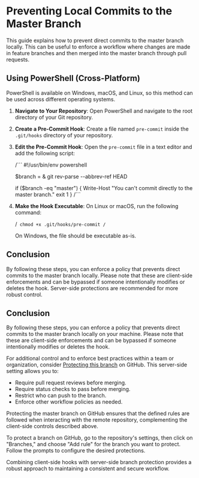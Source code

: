 # Preventing Local Commits to the Master Branch

This guide explains how to prevent direct commits to the master branch locally. This can be useful to enforce a workflow where changes are made in feature branches and then merged into the master branch through pull requests.

## Using PowerShell (Cross-Platform)

PowerShell is available on Windows, macOS, and Linux, so this method can be used across different operating systems.

1. **Navigate to Your Repository**: Open PowerShell and navigate to the root directory of your Git repository.

2. **Create a Pre-Commit Hook**: Create a file named `pre-commit` inside the `.git/hooks` directory of your repository.

3. **Edit the Pre-Commit Hook**: Open the `pre-commit` file in a text editor and add the following script:

   /```
   #!/usr/bin/env powershell

   $branch = & git rev-parse --abbrev-ref HEAD

   if ($branch -eq "master") {
       Write-Host "You can't commit directly to the master branch."
       exit 1
   }
   /```

4. **Make the Hook Executable**: On Linux or macOS, run the following command:

   /```
   chmod +x .git/hooks/pre-commit
   /```

   On Windows, the file should be executable as-is.

## Conclusion

By following these steps, you can enforce a policy that prevents direct commits to the master branch locally. Please note that these are client-side enforcements and can be bypassed if someone intentionally modifies or deletes the hook. Server-side protections are recommended for more robust control.


## Conclusion

By following these steps, you can enforce a policy that prevents direct commits to the master branch locally on your machine. Please note that these are client-side enforcements and can be bypassed if someone intentionally modifies or deletes the hook.

For additional control and to enforce best practices within a team or organization, consider [Protecting this branch](https://docs.github.com/en/repositories/configuring-branches-and-merges-in-your-repository/managing-protected-branches/about-protected-branches) on GitHub. This server-side setting allows you to:

- Require pull request reviews before merging.
- Require status checks to pass before merging.
- Restrict who can push to the branch.
- Enforce other workflow policies as needed.

Protecting the master branch on GitHub ensures that the defined rules are followed when interacting with the remote repository, complementing the client-side controls described above.

To protect a branch on GitHub, go to the repository's settings, then click on "Branches," and choose "Add rule" for the branch you want to protect. Follow the prompts to configure the desired protections.

Combining client-side hooks with server-side branch protection provides a robust approach to maintaining a consistent and secure workflow.
